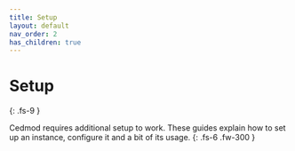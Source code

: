```yaml
---
title: Setup
layout: default
nav_order: 2
has_children: true
---
```


# Setup
{: .fs-9 }

Cedmod requires additional setup to work.
These guides explain how to set up an instance, 
configure it and a bit of its usage.
{: .fs-6 .fw-300 }
